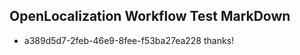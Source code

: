 ## OpenLocalization Workflow Test MarkDown
* a389d5d7-2feb-46e9-8fee-f53ba27ea228 thanks!

<!--HONumber=Aug16_HO4-->


